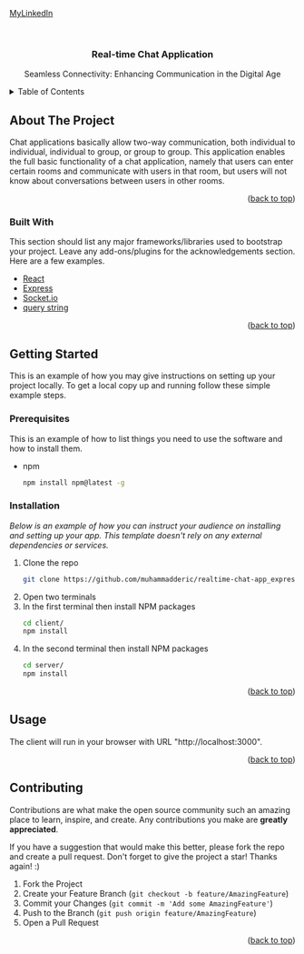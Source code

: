 <a name="readme-top"></a>

[MyLinkedIn][linkedin-url]

<br />
<div align="center">
  <h3 align="center">Real-time Chat Application</h3>

  <p align="center">
    Seamless Connectivity: Enhancing Communication in the Digital Age
    <br />
  </p>
</div>

<!-- TABLE OF CONTENTS -->
<details>
  <summary>Table of Contents</summary>
  <ol>
    <li>
      <a href="#about-the-project">About The Project</a>
      <a href="#built-with">Built With</a>\
    </li>
    <li>
      <a href="#getting-started">Getting Started</a>
      <ul>
        <li><a href="#prerequisites">Prerequisites</a></li>
        <li><a href="#installation">Installation</a></li>
      </ul>
    </li>
    <li><a href="#usage">Usage</a></li>
    <li><a href="#contributing">Contributing</a></li>
  </ol>
</details>

<!-- ABOUT THE PROJECT -->
## About The Project

Chat applications basically allow two-way communication, both individual to individual, individual to group, or group to group. This application enables the full basic functionality of a chat application, namely that users can enter certain rooms and communicate with users in that room, but users will not know about conversations between users in other rooms.

<p align="right">(<a href="#readme-top">back to top</a>)</p>


### Built With

This section should list any major frameworks/libraries used to bootstrap your project. Leave any add-ons/plugins for the acknowledgements section. Here are a few examples.

* [React][React-url]
* [Express][Express-url]
* [Socket.io][socket-io-url]
* [query string][query-string]

<p align="right">(<a href="#readme-top">back to top</a>)</p>

<!-- GETTING STARTED -->
## Getting Started

This is an example of how you may give instructions on setting up your project locally.
To get a local copy up and running follow these simple example steps.

### Prerequisites

This is an example of how to list things you need to use the software and how to install them.
* npm
  ```sh
  npm install npm@latest -g
  ```

### Installation

_Below is an example of how you can instruct your audience on installing and setting up your app. This template doesn't rely on any external dependencies or services._

1. Clone the repo
   ```sh
   git clone https://github.com/muhammadderic/realtime-chat-app_express_react_socketio.git
   ```
2. Open two terminals
3. In the first terminal then install NPM packages
   ```sh
   cd client/
   npm install
   ```
4. In the second terminal then install NPM packages
   ```sh
   cd server/
   npm install
   ```
<p align="right">(<a href="#readme-top">back to top</a>)</p>

<!-- USAGE EXAMPLES -->
## Usage

The client will run in your browser with URL "http://localhost:3000". 

<p align="right">(<a href="#readme-top">back to top</a>)</p>

<!-- CONTRIBUTING -->
## Contributing

Contributions are what make the open source community such an amazing place to learn, inspire, and create. Any contributions you make are **greatly appreciated**.

If you have a suggestion that would make this better, please fork the repo and create a pull request.
Don't forget to give the project a star! Thanks again! :)

1. Fork the Project
2. Create your Feature Branch (`git checkout -b feature/AmazingFeature`)
3. Commit your Changes (`git commit -m 'Add some AmazingFeature'`)
4. Push to the Branch (`git push origin feature/AmazingFeature`)
5. Open a Pull Request

<p align="right">(<a href="#readme-top">back to top</a>)</p>

<!-- MARKDOWN LINKS & IMAGES -->
[linkedin-url]: https://linkedin.com/in/muhammad-donny-ericson
[React-url]: https://create-react-app.dev/
[Express-url]: https://expressjs.com/
[socket-io-url]: https://socket.io/
[query-string]: https://www.npmjs.com/package/query-string
